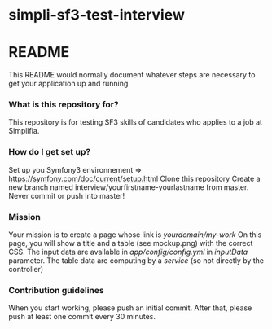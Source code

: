 # simpli-sf3-test-interview

# README #

This README would normally document whatever steps are necessary to get your application up and running.

### What is this repository for? ###

This repository is for testing SF3 skills of candidates who applies to a job at Simplifia.

### How do I get set up? ###

Set up you Symfony3 environnement => https://symfony.com/doc/current/setup.html
Clone this repository
Create a new branch named interview/yourfirstname-yourlastname from master. Never commit or push into master!

### Mission ###

Your mission is to create a page whose link is *yourdomain/my-work*
On this page, you will show a title and a table (see mockup.png) with the correct CSS.
The input data are available in *app/config/config.yml* in *inputData* parameter.
The table data are computing by a *service* (so not directly by the controller)


### Contribution guidelines ###
When you start working, please push an initial commit. 
After that, please push at least one commit every 30 minutes.

